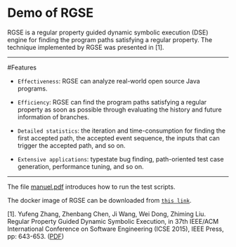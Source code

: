 Demo of RGSE
===============================================
RGSE is a regular property guided dynamic symbolic execution (DSE) engine for finding the program paths satisfying a regular property. The technique implemented by RGSE was presented in [1].

--------------

#Features
  * `Effectiveness`: RGSE can analyze real-world open source Java programs. 
  
  * `Efficiency`: RGSE can find the program paths satisfying a regular property as soon as possible through evaluating the history and future information of branches.
  
  * `Detailed statistics`: the iteration and time-consumption for finding the first accepted path, the accepted event sequence, the inputs that can trigger the accepted path, and so on.  
  
  * `Extensive applications`: typestate bug finding, path-oriented test case generation, performance tuning, and so on.    

----------  


The file [manuel.pdf](https://github.com/jrgse/demo/raw/master/manuel.pdf) introduces how to run the test scripts.

The docker image of RGSE can be downloaded from [`this link`](https://1drv.ms/u/s!Amd07GCbYt_zbQZm2w2MBbXI6Zo).

[1]. Yufeng Zhang, Zhenbang Chen, Ji Wang, Wei Dong, Zhiming Liu. Regular Property Guided Dynamic Symbolic Execution, in 37th IEEE/ACM International Conference on Software Engineering (ICSE 2015), IEEE Press, pp: 643-653. ([PDF](http://zbchen.github.io/Papers_files/icse2015.pdf))
